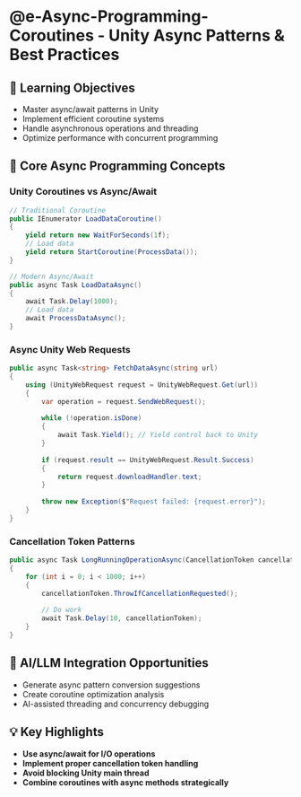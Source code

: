 # @e-Async-Programming-Coroutines - Unity Async Patterns & Best Practices

## 🎯 Learning Objectives
- Master async/await patterns in Unity
- Implement efficient coroutine systems
- Handle asynchronous operations and threading
- Optimize performance with concurrent programming

## 🔧 Core Async Programming Concepts

### Unity Coroutines vs Async/Await
```csharp
// Traditional Coroutine
public IEnumerator LoadDataCoroutine()
{
    yield return new WaitForSeconds(1f);
    // Load data
    yield return StartCoroutine(ProcessData());
}

// Modern Async/Await
public async Task LoadDataAsync()
{
    await Task.Delay(1000);
    // Load data
    await ProcessDataAsync();
}
```

### Async Unity Web Requests
```csharp
public async Task<string> FetchDataAsync(string url)
{
    using (UnityWebRequest request = UnityWebRequest.Get(url))
    {
        var operation = request.SendWebRequest();
        
        while (!operation.isDone)
        {
            await Task.Yield(); // Yield control back to Unity
        }
        
        if (request.result == UnityWebRequest.Result.Success)
        {
            return request.downloadHandler.text;
        }
        
        throw new Exception($"Request failed: {request.error}");
    }
}
```

### Cancellation Token Patterns
```csharp
public async Task LongRunningOperationAsync(CancellationToken cancellationToken)
{
    for (int i = 0; i < 1000; i++)
    {
        cancellationToken.ThrowIfCancellationRequested();
        
        // Do work
        await Task.Delay(10, cancellationToken);
    }
}
```

## 🚀 AI/LLM Integration Opportunities
- Generate async pattern conversion suggestions
- Create coroutine optimization analysis
- AI-assisted threading and concurrency debugging

## 💡 Key Highlights
- **Use async/await for I/O operations**
- **Implement proper cancellation token handling**
- **Avoid blocking Unity main thread**
- **Combine coroutines with async methods strategically**